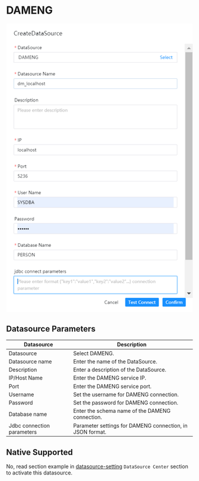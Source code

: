 # DAMENG

![dameng](../../../../img/new_ui/dev/datasource/dameng_en.png)

## Datasource Parameters

|       **Datasource**       |                      **Description**                      |
|----------------------------|-----------------------------------------------------------|
| Datasource                 | Select DAMENG.                                            |
| Datasource name            | Enter the name of the DataSource.                         |
| Description                | Enter a description of the DataSource.                    |
| IP/Host Name               | Enter the DAMENG service IP.                              |
| Port                       | Enter the DAMENG service port.                            |
| Username                   | Set the username for DAMENG connection.                   |
| Password                   | Set the password for DAMENG connection.                   |
| Database name              | Enter the schema name of the DAMENG connection.           |
| Jdbc connection parameters | Parameter settings for DAMENG connection, in JSON format. |

## Native Supported

No, read section example in [datasource-setting](../howto/datasource-setting.md) `DataSource Center` section to activate this datasource.

